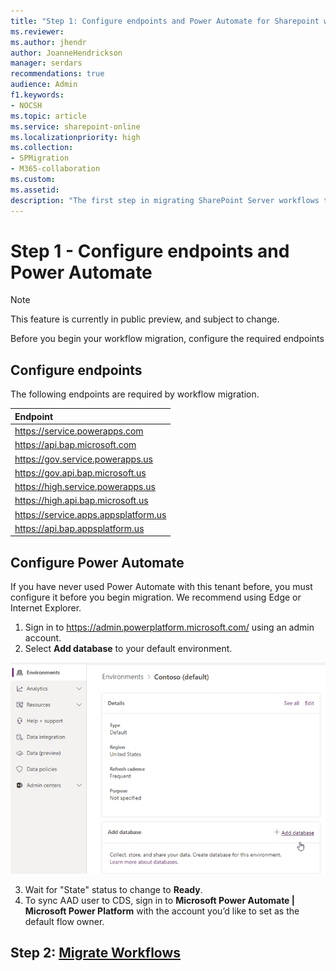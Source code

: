 ```yaml
---
title: "Step 1: Configure endpoints and Power Automate for Sharepoint workflow migration"
ms.reviewer: 
ms.author: jhendr
author: JoanneHendrickson
manager: serdars
recommendations: true
audience: Admin
f1.keywords:
- NOCSH
ms.topic: article
ms.service: sharepoint-online
ms.localizationpriority: high
ms.collection:
- SPMigration
- M365-collaboration
ms.custom: 
ms.assetid: 
description: "The first step in migrating SharePoint Server workflows to Microsoft 365."
---
```

# Step 1 - Configure endpoints and Power Automate

>[!Note]
>This feature is currently in public preview, and subject to change.

Before you begin your workflow migration, configure the required endpoints

## Configure endpoints

The following endpoints are required by workflow migration.

|Endpoint|
|:-----|
|https://service.powerapps.com |
|https://api.bap.microsoft.com|
|https://gov.service.powerapps.us|
|https://gov.api.bap.microsoft.us|
|https://high.service.powerapps.us|
|https://high.api.bap.microsoft.us|
|https://service.apps.appsplatform.us|
|https://api.bap.appsplatform.us|



## Configure Power Automate 

If you have never used Power Automate with this tenant before, you must configure it before you begin migration. We recommend using Edge or Internet Explorer.

1.	Sign in to https://admin.powerplatform.microsoft.com/ using an admin account.
2.	Select **Add database** to your default environment.

![Add powerautomate database](media/spmt-add-powerautomate-db.png)

3.	Wait for "State" status to change to **Ready**.
4.	To sync AAD user to CDS, sign in to **Microsoft Power Automate | Microsoft Power Platform** with the account you’d like to set as the default flow owner.


## Step 2:  [Migrate Workflows](spmt-workflow-step2.md)
